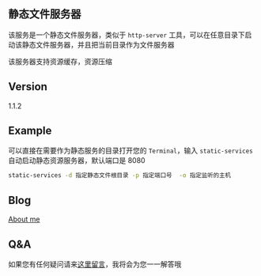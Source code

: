## 静态文件服务器

该服务是一个静态文件服务器，类似于 `http-server` 工具，可以在任意目录下启动该静态文件服务器，并且把当前目录作为文件服务器

该服务器支持资源缓存，资源压缩

## Version

1.1.2

## Example

可以直接在需要作为静态服务的目录打开您的 `Terminal`，输入 `static-services` 自动启动静态资源服务器，默认端口是 8080

```sh
static-services -d 指定静态文件根目录 -p 指定端口号  -o 指定监听的主机
```

## Blog

[About me](http://chengyuming.cn/)

## Q&A

如果您有任何疑问请来[这里留言](http://chengyuming.cn/views/basis/command.html)，我将会为您一一解答哦
